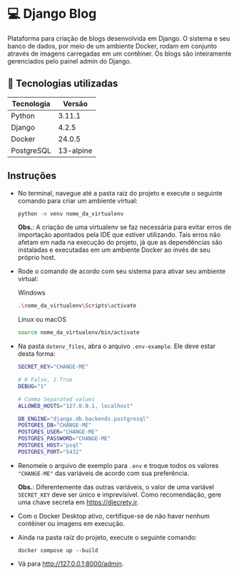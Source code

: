 # 💻 Django Blog

Plataforma para criação de blogs desenvolvida em Django. O sistema e seu banco de dados, por meio de um ambiente Docker, rodam em conjunto através de imagens carregadas em um contêiner. Os blogs são inteiramente gerenciados pelo painel admin do Django.

## 🔧 Tecnologias utilizadas

| Tecnologia | Versão |
| -------- | ------- |
| Python  | 3.11.1 |
| Django | 4.2.5 |
| Docker | 24.0.5 |
| PostgreSQL | 13-alpine |

## Instruções
* No terminal, navegue até a pasta raiz do projeto e execute o seguinte comando para criar um ambiente virtual:
  ```bash
  python -m venv nome_da_virtualenv
  ```
  **Obs.**: A criação de uma virtualenv se faz necessária para evitar erros de importação apontados pela IDE que estiver utilizando. Tais erros não afetam em nada na execução do projeto, já que as dependências são instaladas e executadas em um ambiente Docker ao invés de seu próprio host.

* Rode o comando de acordo com seu sistema para ativar seu ambiente virtual:

  Windows
  ```bash
  .\nome_da_virtualenv\Scripts\activate
  ```

  Linux ou macOS
  ```bash
  source nome_da_virtualenv/bin/activate
  ```

* Na pasta <code>dotenv_files</code>, abra o arquivo <code>.env-example</code>. Ele deve estar desta forma:
   ```bash
  SECRET_KEY="CHANGE-ME"
  
  # 0 False, 1 True
  DEBUG="1"
  
  # Comma Separated values
  ALLOWED_HOSTS="127.0.0.1, localhost"
  
  DB_ENGINE="django.db.backends.postgresql"
  POSTGRES_DB="CHANGE-ME"
  POSTGRES_USER="CHANGE-ME"
  POSTGRES_PASSWORD="CHANGE-ME"
  POSTGRES_HOST="psql"
  POSTGRES_PORT="5432"
   ```
* Renomeie o arquivo de exemplo para <code>.env</code> e troque todos os valores <code>"CHANGE-ME"</code> das variáveis de acordo com sua preferência.

  **Obs.**: Diferentemente das outras variáveis, o valor de uma variável <code>SECRET_KEY</code> deve ser único e imprevisível. Como recomendação, gere uma chave secreta em https://djecrety.ir.

* Com o Docker Desktop ativo, certifique-se de não haver nenhum contêiner ou imagens em execução.

* Ainda na pasta raíz do projeto, execute o seguinte comando:
  ```
  docker compose up --build
  ```

* Vá para http://127.0.0.1:8000/admin.
